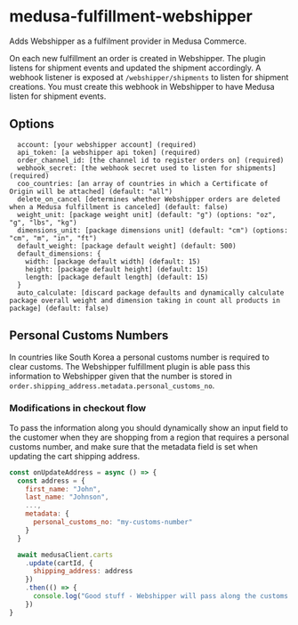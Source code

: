 # medusa-fulfillment-webshipper

Adds Webshipper as a fulfilment provider in Medusa Commerce.

On each new fulfillment an order is created in Webshipper. The plugin listens for shipment events and updated the shipment accordingly.
A webhook listener is exposed at `/webshipper/shipments` to listen for shipment creations. You must create this webhook in Webshipper to have Medusa listen for shipment events.

## Options

```
  account: [your webshipper account] (required)
  api_token: [a webshipper api token] (required)
  order_channel_id: [the channel id to register orders on] (required)
  webhook_secret: [the webhook secret used to listen for shipments] (required)
  coo_countries: [an array of countries in which a Certificate of Origin will be attached] (default: "all")
  delete_on_cancel [determines whether Webshipper orders are deleted when a Medusa fulfillment is canceled] (default: false)
  weight_unit: [package weight unit] (default: "g") (options: "oz", "g", "lbs", "kg")
  dimensions_unit: [package dimensions unit] (default: "cm") (options: "cm", "m", "in", "ft")
  default_weight: [package default weight] (default: 500)
  default_dimensions: { 
    width: [package default width] (default: 15)
    height: [package default height] (default: 15)
    length: [package default length] (default: 15)
  } 
  auto_calculate: [discard package defaults and dynamically calculate package overall weight and dimension taking in count all products in package] (default: false)
```

## Personal Customs Numbers

In countries like South Korea a personal customs number is required to clear customs. The Webshipper fulfillment plugin is able pass this information to Webshipper given that the number is stored in `order.shipping_address.metadata.personal_customs_no`.

### Modifications in checkout flow

To pass the information along you should dynamically show an input field to the customer when they are shopping from a region that requires a personal customs number, and make sure that the metadata field is set when updating the cart shipping address.

```js
const onUpdateAddress = async () => {
  const address = {
    first_name: "John",
    last_name: "Johnson",
    ...,
    metadata: {
      personal_customs_no: "my-customs-number"
    }
  }

  await medusaClient.carts
    .update(cartId, {
      shipping_address: address
    })
    .then(() => {
      console.log("Good stuff - Webshipper will pass along the customs number")
    })
}
```
